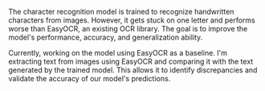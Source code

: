 

The character recognition model is trained to recognize handwritten characters from images. However, it gets stuck on one letter and performs worse than EasyOCR, an existing OCR library. The goal is to improve the model's performance, accuracy, and generalization ability.


Currently,  working on the model using EasyOCR as a baseline. I'm extracting text from images using EasyOCR and comparing it with the text generated by  the trained model. This allows it to identify discrepancies and validate the accuracy of our model's predictions.